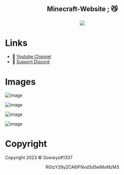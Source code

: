 <h2 align="center">
                          Minecraft-Website <strong>;</strong> 😼
<br>
<br>

<a href="https://discord.com/users/394251966571872256">
        <img src="https://lanyard-profile-readme.vercel.app/api/394251966571872256?idleMessage=%22May%20The%20Code%20Be%20With%20you%22&borderRadius=25px" />
    </a>
</p>


# Links
- 🔗 [Youtube Channel](https://www.youtube.com/channel/UC9_kma0SOd-oSe24gqpqqCA)
- 🔗 [Support Discord](https://discord.com/users/394251966571872256)



# Images 

![image](https://user-images.githubusercontent.com/88189918/234342404-b91c51db-200e-415d-acc7-9718620b31be.png)

![image](https://user-images.githubusercontent.com/88189918/234342426-4534bb46-574b-443b-b42c-1aacb32140cb.png)

![image](https://user-images.githubusercontent.com/88189918/234342464-4024926e-1fd8-417c-9652-e044a51501a4.png)

![image](https://user-images.githubusercontent.com/88189918/234342500-ac8dfcd5-8c8d-4f3b-b85e-469cb455383f.png)




# Copyright 
Copyright 2023 © Sowwyz#1337

</h2>
<p align="center">
   RGlzY29yZCA6IFNvd3d5eiMxMzM3
<br>
